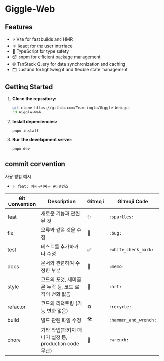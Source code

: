 # Giggle-Web

## Features

- ⚡️ Vite for fast builds and HMR
- ⚛️ React for the user interface
- 📝 TypeScript for type safety
- 📦 pnpm for efficient package management
- 🌐 TanStack Query for data synchronization and caching
- 🗂 zustand for lightweight and flexible state management

## Getting Started

1. **Clone the repository:**
   ```bash
   git clone https://github.com/Team-inglo/Giggle-Web.git
   cd Giggle-Web
   ```
   
2. **Install dependencies:**
   ```bash
   pnpm install
   ```

3. **Run the development server:**
   ```bash
   pnpm dev
   ```


## commit convention

사용 방법 예시

- `✨ feat: 어쩌구저쩌구 #이슈번호`

| Git Convention | Description                                            | Gitmoji | Gitmoji Code          |
| -------------- | ------------------------------------------------------ | ------- | --------------------- |
| feat           | 새로운 기능과 관련된 것                                | ✨      | `:sparkles:`          |
| fix            | 오류와 같은 것을 수정                                  | 🐛      | `:bug:`               |
| test           | 테스트를 추가하거나 수정                               | ✅      | `:white_check_mark:`  |
| docs           | 문서와 관련하여 수정한 부분                            | 📝      | `:memo:`              |
| style          | 코드의 포맷, 세미콜론 누락 등, 코드 로직의 변화 없음   | 🎨      | `:art:`               |
| refactor       | 코드의 리팩토링 (기능 변화 없음)                       | ♻️      | `:recycle:`           |
| build          | 빌드 관련 파일 수정                                    | 🛠️      | `:hammer_and_wrench:` |
| chore          | 기타 작업(패키지 매니저 설정 등, production code 무관) | 🔧      | `:wrench:`            |
